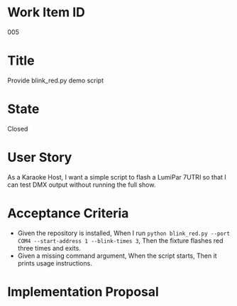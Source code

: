 # Work Item ID
005

# Title
Provide blink_red.py demo script

# State
Closed

# User Story
As a Karaoke Host, I want a simple script to flash a LumiPar 7UTRI so that I can test
DMX output without running the full show.

# Acceptance Criteria
- Given the repository is installed,
  When I run `python blink_red.py --port COM4 --start-address 1 --blink-times 3`,
  Then the fixture flashes red three times and exits.
- Given a missing command argument,
  When the script starts,
  Then it prints usage instructions.

# Implementation Proposal



